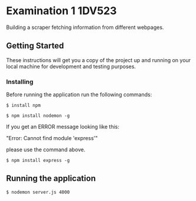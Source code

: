 # Examination 1 1DV523

Building a scraper fetching information from different webpages.

## Getting Started

These instructions will get you a copy of the project up and running on your local machine for development and testing purposes.

### Installing

Before running the application run the following commands:

```
$ install npm
```

```
$ npm install nodemon -g
```
If you get an ERROR message looking like this:

"Error: Cannot find module 'express'"

please use the command above.

```
$ npm install express -g
```

## Running the application

```
$ nodemon server.js 4000
```

